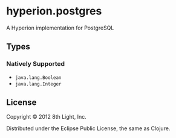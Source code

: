 hyperion.postgres
============

A Hyperion implementation for PostgreSQL

## Types

### Natively Supported

* `java.lang.Boolean`
* `java.lang.Integer`

## License

Copyright © 2012 8th Light, Inc.

Distributed under the Eclipse Public License, the same as Clojure.

